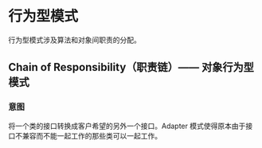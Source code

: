 # 行为型模式

行为型模式涉及算法和对象间职责的分配。





## Chain of Responsibility（职责链）—— 对象行为型模式

### 意图

将一个类的接口转换成客户希望的另外一个接口。Adapter 模式使得原本由于接口不兼容而不能一起工作的那些类可以一起工作。